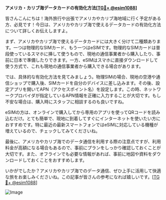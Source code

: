 **アメリカ・カリブ海データカードの有効化方法[[TG💪+ @esim1088](https://t.me/s/esim1088)]**

皆さんこんにちは！海外旅行や出張でアメリカやカリブ海地域に行く予定がある方、必見です！今日は、アメリカやカリブ海で使えるデータカードの有効化方法について詳しくお伝えしますよ。

まず、アメリカやカリブ海で使えるデータカードには大きく分けて二種類あります。一つは物理的なSIMカード、もう一つはeSIMです。物理的なSIMカードは普段使っているスマホに挿して使うもので、現地の通信事業者から購入したり、事前に日本で準備したりできます。一方、eSIMはスマホに直接ダウンロードして使う方式で、これも現地の通信事業者から購入できる場合があります。

では、具体的な有効化方法を見てみましょう。物理SIMの場合、現地の空港や通信ショップで購入後、SIMカードを自分のデバイスに差し込みます。その後、設定アプリを開いてAPN（アクセスポイント名）を設定します。この時、ネットワークプロバイダが指定しているAPN情報を正確に入力することが大切です。もし不安な場合は、購入時にスタッフに相談するのも良いですね。

eSIMの方は、オンラインで購入してから専用のアプリを使ってQRコードを読み込むだけ。とても簡単で、現地に到着してすぐにインターネットを使いたい方におすすめです。特に最近の最新スマートフォンではeSIMに対応している機種が増えているので、チェックしてみてくださいね。

最後に、アメリカやカリブ海でのデータ通信を利用する際の注意点ですが、利用料金が高額になる場合もあるので、事前にプランをしっかり確認しておくことが大切です。また、オフラインでも必要な情報があれば、事前に地図や資料をダウンロードしておくことをおすすめします。

いかがでしたか？アメリカやカリブ海でのデータ通信、ぜひ上手に活用して快適な旅をお楽しみくださいね。この記事が皆さんの参考になれば嬉しいです。[[TG💪+ @esim1088](https://t.me/s/esim1088)]

![Image](https://i.postimg.cc/Y0z9fWf4/image.png)